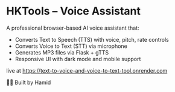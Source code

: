 # HKTools – Voice Assistant

A professional browser-based AI voice assistant that:
- Converts Text to Speech (TTS) with voice, pitch, rate controls
- Converts Voice to Text (STT) via microphone
- Generates MP3 files via Flask + gTTS
- Responsive UI with dark mode and mobile support



live at https://text-to-voice-and-voice-to-text-tool.onrender.com



👨‍💻 Built by Hamid
